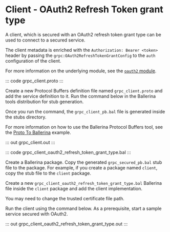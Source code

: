 # Client - OAuth2 Refresh Token grant type

A client, which is secured with an OAuth2 refresh token grant type can be
used to connect to a secured service.

The client metadata is enriched with the `Authorization: Bearer <token>`
header by passing the `grpc:OAuth2RefreshTokenGrantConfig` to the `auth`
configuration of the client.

For more information on the underlying module,
see the [`oauth2` module](https://lib.ballerina.io/ballerina/oauth2/latest/).

::: code grpc_client.proto :::

Create a new Protocol Buffers definition file named `grpc_client.proto` and add the service definition to it.
Run the command below in the Ballerina tools distribution for stub generation.

Once you run the command, the `grpc_client_pb.bal` file is generated inside the stubs directory.

For more information on how to use the Ballerina Protocol Buffers tool, see the <a href="https://ballerina.io/learn/by-example/proto-to-ballerina.html">Proto To Ballerina</a> example.

::: out grpc_client.out :::

::: code grpc_client_oauth2_refresh_token_grant_type.bal :::

Create a Ballerina package.
Copy the generated `grpc_secured_pb.bal` stub file to the package.
For example, if you create a package named `client`, copy the stub file to the `client` package.

Create a new `grpc_client_oauth2_refresh_token_grant_type.bal` Ballerina file inside the `client` package and add the client implementation.

You may need to change the trusted certificate file path.

Run the client using the command below.
As a prerequisite, start a sample service secured with OAuth2.

::: out grpc_client_oauth2_refresh_token_grant_type.out :::
